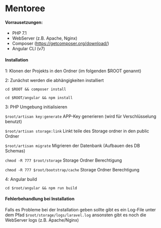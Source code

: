 # Mentoree


#### Vorrausetzungen:
- PHP 7.1
- WebServer (z.B. Apache, Nginx)
- Composer (https://getcomposer.org/download/)
- Angular CLI (v7)

#### Installation

1: Klonen der Projekts in den Ordner (im folgenden $ROOT genannt)

2: Zunächst werden die abhängigkeiten installiert

`cd $ROOT && composer install`

`cd $ROOT/angular && npm install`

3: PHP Umgebung initialisieren

`$root/artisan key:generate` APP-Key generieren (wird für Verschlüsselung benutzt)

`$root/artisan storage:link` Linkt teile des Storage ordner in den public Ordner

`$root/artisan migrate` Migrieren der Datenbank (Aufbauen des DB Schemas)

`chmod -R 777 $root/storage` Storage Ordner Berechtigung 

`chmod -R 777 $root/bootstrap/cache` Storage Ordner Berechtigung 

4: Angular build

`cd $root/angular && npm run build`

#### Fehlerbehandlung bei Installation

Falls es Probleme bei der Installation geben sollte gibt es ein 
Log-File unter dem Pfad `$root/storage/logs/laravel.log` ansonsten gibt es noch die WebServer logs (z.B.
Apache/Nginx)